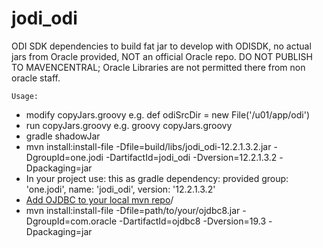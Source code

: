 # jodi_odi

ODI SDK dependencies to build fat jar to develop with ODISDK, no actual jars from Oracle provided, NOT an official Oracle repo.
DO NOT PUBLISH TO MAVENCENTRAL; Oracle Libraries are not permitted there from non oracle staff.

`Usage:`
<ul>
<li>modify copyJars.groovy e.g. def odiSrcDir = new File('/u01/app/odi')</li>
<li>run copyJars.groovy e.g. groovy copyJars.groovy</li>
<li>gradle shadowJar</li>
<li>mvn install:install-file -Dfile=build/libs/jodi_odi-12.2.1.3.2.jar -DgroupId=one.jodi -DartifactId=jodi_odi -Dversion=12.2.1.3.2 -Dpackaging=jar</li>
<li> In your project use: this as gradle dependency:	provided group: 'one.jodi', name: 'jodi_odi', version: '12.2.1.3.2'</li>
<li><a href="https://mkyong.com/maven/how-to-add-oracle-jdbc-driver-in-your-maven-local-repository">Add OJDBC to your local mvn repo</a>/</li>
<li>mvn install:install-file -Dfile=path/to/your/ojdbc8.jar -DgroupId=com.oracle -DartifactId=ojdbc8 -Dversion=19.3 -Dpackaging=jar</li>
</ul>
